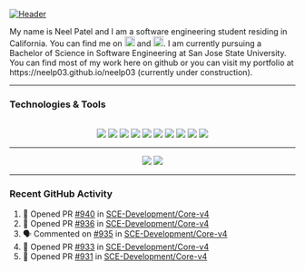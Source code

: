 [![Header](https://raw.githubusercontent.com/neelp03/neelp03/main/read_me_assets/banner.jfif "Header")](https://github.com/neelp03/neelp03/blob/main/banner.jfif)
<p>
	My name is Neel Patel and I am a software engineering student residing in California. You can find me on <a href="https://www.instagram.com/neel__patel03/"><img src="https://raw.githubusercontent.com/neelp03/neelp03/main/read_me_assets/iconmonstr-instagram-11-32.png" width="18px"></a> and <a href="https://www.linkedin.com/in/neel-patel-01/"><img src="https://raw.githubusercontent.com/neelp03/neelp03/main/read_me_assets/iconmonstr-linkedin-3-240.png" width="18px"></a>. I am currently pursuing a Bachelor of Science in Software Engineering at San Jose State University. You can find most of my work here on github or you can visit my portfolio at https://neelp03.github.io/neelp03 (currently under construction).
</p>

  ---
 ### Technologies & Tools
 <br/>
 <div align="center">
	<img src="https://raw.githubusercontent.com/neelp03/neelp03/main/read_me_assets/icons8-html-5-64.png"/>
	<img src="https://raw.githubusercontent.com/neelp03/neelp03/main/read_me_assets/gradient_css.png"/>
	<img src="https://raw.githubusercontent.com/neelp03/neelp03/main/read_me_assets/icons8-javascript-64.png"/>
	<img src="https://raw.githubusercontent.com/neelp03/neelp03/main/read_me_assets/icons8-java-64.png"/>
	<img src="https://raw.githubusercontent.com/neelp03/neelp03/main/read_me_assets/icons8-c-64.png"/>
	<img src="https://raw.githubusercontent.com/neelp03/neelp03/main/read_me_assets/icons8-python-64.png"/>
	<img src="https://raw.githubusercontent.com/neelp03/neelp03/main/read_me_assets/grad_nodejs.png"/>
	<img src="https://raw.githubusercontent.com/neelp03/neelp03/main/read_me_assets/icons8-react-native-64.png"/>
	<img src="https://raw.githubusercontent.com/neelp03/neelp03/main/read_me_assets/icons8-java-eclipse-64.png"/>
	<img src="https://raw.githubusercontent.com/neelp03/neelp03/main/read_me_assets/icons8-visual-studio-code-2019-64.png"/>
</div>

   ---
   
<p align="center">
	<a><img src="https://github-readme-stats.vercel.app/api?username=neelp03&show_icons=true&border_radius=15px&title_color=FFFFFF&text_color=FFFFFF&icon_color=FFFFFF&bg_color=0,5d50ff,8643ff,d17cff"/></a>
	<a><img src="https://github-readme-stats.vercel.app/api/wakatime?username=neelp03&border_radius=15px&title_color=FFFFFF&text_color=FFFFFF&icon_color=FFFFFF&bg_color=0,5d50ff,8643ff,d17cff"/></a>
</p>

   ---

### Recent GitHub Activity
<!--START_SECTION:activity-->
1. 💪 Opened PR [#940](https://github.com/SCE-Development/Core-v4/pull/940) in [SCE-Development/Core-v4](https://github.com/SCE-Development/Core-v4)
2. 💪 Opened PR [#936](https://github.com/SCE-Development/Core-v4/pull/936) in [SCE-Development/Core-v4](https://github.com/SCE-Development/Core-v4)
3. 🗣 Commented on [#935](https://github.com/SCE-Development/Core-v4/issues/935) in [SCE-Development/Core-v4](https://github.com/SCE-Development/Core-v4)
4. 💪 Opened PR [#933](https://github.com/SCE-Development/Core-v4/pull/933) in [SCE-Development/Core-v4](https://github.com/SCE-Development/Core-v4)
5. 💪 Opened PR [#931](https://github.com/SCE-Development/Core-v4/pull/931) in [SCE-Development/Core-v4](https://github.com/SCE-Development/Core-v4)
<!--END_SECTION:activity-->
